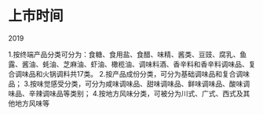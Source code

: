 # 上市时间
2019


1.按终端产品分类可分为：食糖、食用盐、食醋、味精、酱类、豆豉、腐乳、鱼露、酱油、蚝油、芝麻油、虾油、橄榄油、调味料酒、香辛料和香辛料调味品、复合调味品和火锅调料共17类。
2.按产品成份分类，可分为基础调味品和复合调味品；
3.按味觉感受分类，可分为咸味调味品、甜味调味品、鲜味调味品、酸味调味品、辛辣调味品等类别；
4.按地方风味分类，可被分为川式、广式、西式及其他地方风味等